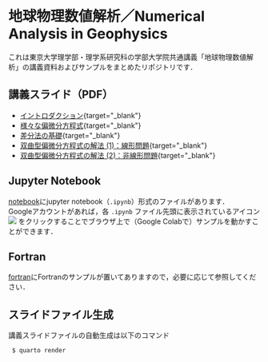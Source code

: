 # 地球物理数値解析／Numerical Analysis in Geophysics

これは東京大学理学部・理学系研究科の学部大学院共通講義「地球物理数値解析」の講義資料およびサンプルをまとめたリポジトリです．

## 講義スライド（PDF）
- [イントロダクション](https://amanotk.github.io/numerical-geophysics/introduction.html#/){target="_blank"}
- [様々な偏微分方程式](https://amanotk.github.io/numerical-geophysics/chap01.html#/){target="_blank"}
- [差分法の基礎](https://amanotk.github.io/numerical-geophysics/chap02.html#/){target="_blank"}
- [双曲型偏微分方程式の解法 (1)：線形問題](https://amanotk.github.io/numerical-geophysics/chap03.html#/){target="_blank"}
- [双曲型偏微分方程式の解法 (2)：非線形問題](https://amanotk.github.io/numerical-geophysics/chap04.html#/){target="_blank"}

## Jupyter Notebook
[notebook](https://github.com/amanotk/numerical-geophysics/tree/main/notebook)にjupyter notebook（`.ipynb`）形式のファイルがあります．  
Googleアカウントがあれば，各 `.ipynb` ファイル先頭に表示されているアイコン
<img src="https://colab.research.google.com/assets/colab-badge.svg">
をクリックすることでブラウザ上で（Google Colabで）サンプルを動かすことができます．

## Fortran
[fortran](https://github.com/amanotk/numerical-geophysics/tree/main/fortran)にFortranのサンプルが置いてありますので，必要に応じて参照してください．

## スライドファイル生成
講義スライドファイルの自動生成は以下のコマンド
```
 $ quarto render
```

